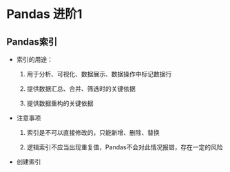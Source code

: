 # Pandas 进阶1

## Pandas索引

- 索引的用途：
	
	1. 用于分析、可视化、数据展示、数据操作中标记数据行
	
	2. 提供数据汇总、合并、筛选时的关键依据
	
	3. 提供数据重构的关键依据
	
- 注意事项

	1. 索引是不可以直接修改的，只能新增、删除、替换
	
	2. 逻辑索引不应当出现重复值，Pandas不会对此情况报错，存在一定的风险
	
- 创建索引

	